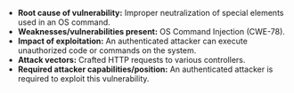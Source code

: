 - **Root cause of vulnerability:** Improper neutralization of special elements used in an OS command.
- **Weaknesses/vulnerabilities present:** OS Command Injection (CWE-78).
- **Impact of exploitation:** An authenticated attacker can execute unauthorized code or commands on the system.
- **Attack vectors:** Crafted HTTP requests to various controllers.
- **Required attacker capabilities/position:** An authenticated attacker is required to exploit this vulnerability.